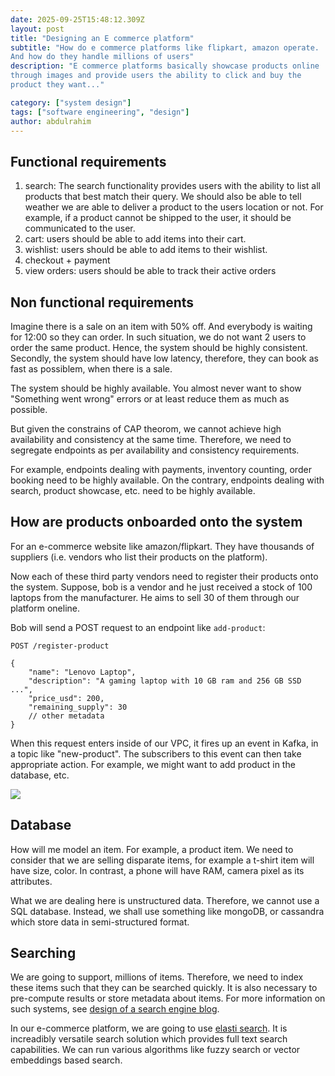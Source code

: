 ```yaml
---
date: 2025-09-25T15:48:12.309Z
layout: post
title: "Designing an E commerce platform"
subtitle: "How do e commerce platforms like flipkart, amazon operate.
And how do they handle millions of users"
description: "E commerce platforms basically showcase products online
through images and provide users the ability to click and buy the
product they want..."

category: ["system design"]
tags: ["software engineering", "design"]
author: abdulrahim
---
```


## Functional requirements

1. search: The search functionality provides users with the ability to
   list all products that best match their query. We should also be able
   to tell weather we are able to deliver a product to the users
   location or not. For example, if a product cannot be shipped to the
   user, it should be communicated to the user.
2. cart: users should be able to add items into their cart.
3. wishlist: users should be able to add items to their wishlist.
4. checkout + payment
5. view orders: users should be able to track their active orders

## Non functional requirements

Imagine there is a sale on an item with 50% off. And everybody is
waiting for 12:00 so they can order. In such situation, we do not want 2
users to order the same product. Hence, the system should be highly
consistent.  Secondly, the system should have low latency, therefore,
they can book as fast as possiblem, when there is a sale. 

The system should be highly available. You almost never want to show
"Something went wrong" errors or at least reduce them as much as
possible.

But given the constrains of CAP theorom, we cannot achieve high
availability and consistency at the same time. Therefore, we need to
segregate endpoints as per availability and consistency requirements. 

For example, endpoints dealing with payments, inventory counting, order
booking need to be highly available.  On the contrary, endpoints dealing
with search, product showcase, etc. need to be highly available.

## How are products onboarded onto the system

For an e-commerce website like amazon/flipkart. They have thousands of
suppliers (i.e. vendors who list their products on the platform).

Now each of these third party vendors need to register their products
onto the system. Suppose, bob is a vendor and he just received a stock
of 100 laptops from the manufacturer. He aims to sell 30 of them through
our platform oneline.

Bob will send a POST request to an endpoint like `add-product`:

```
POST /register-product

{
    "name": "Lenovo Laptop",
    "description": "A gaming laptop with 10 GB ram and 256 GB SSD ...",
    "price_usd": 200,
    "remaining_supply": 30
    // other metadata
}
```

When this request enters inside of our VPC, it fires up an event in
Kafka, in a topic like "new-product". The subscribers to this event can
then take appropriate action. For example, we might want to add product
in the database, etc.

![](https://i.ibb.co/m5cLtJYm/Screenshot-from-2025-09-25-22-00-11.png)

## Database

How will me model an item. For example, a product item. We need to
consider that we are selling disparate items, for example a t-shirt item
will have size, color. In contrast, a phone will have RAM, camera pixel
as its attributes.

What we are dealing here is unstructured data. Therefore, we cannot use
a SQL database. Instead, we shall use something like mongoDB, or
cassandra which store data in semi-structured format.

## Searching

We are going to support, millions of items. Therefore, we need to index
these items such that they can be searched quickly. It is also necessary
to pre-compute results or store metadata about items. For more
information on such systems, see [design of a search engine
blog](https://abdulrahim.space/posts/design_of_youtube/).

In our e-commerce platform, we are going to use [elasti
search](https://www.elastic.co/elasticsearch). It is increadibly
versatile search solution which provides full text search capabilities.
We can run various algorithms like fuzzy search or vector embeddings
based search.
